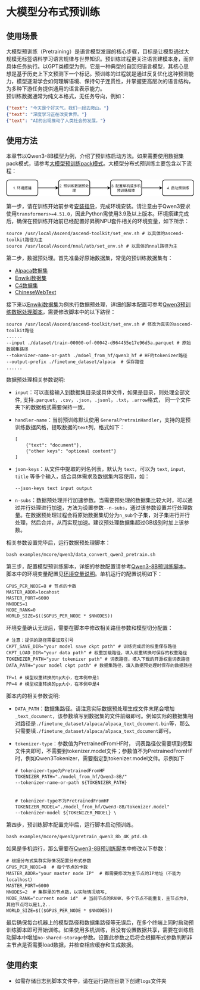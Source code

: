 # 大模型分布式预训练

## 使用场景

大模型预训练（Pretraining）是语言模型发展的核心步骤，目标是让模型通过大规模无标签语料学习语言规律与世界知识。预训练过程更关注语言建模本身，而非具体任务执行。以GPT类模型为例，它是一种典型的自回归语言模型，其核心思想是基于历史上下文预测下一个标记。预训练的过程就是通过反复优化这种预测能力，模型逐渐学会如何理解语境、保持句子连贯性，并掌握更高层次的语言结构，为多种下游任务提供通用的语言表示能力。  
预训练数据通常为纯文本格式，无任务导向，例如：

```json
{"text": "今天是个好天气，我们一起去爬山。"}
{"text": "深度学习正在改变世界。"}
{"text": "AI的出现推动了人类社会的发展。"}
```

## 使用方法

本章节以Qwen3-8B模型为例，介绍了预训练启动方法。如果需要使用数据集pack模式，请参考[大模型预训练pack模式](./pretrain_eod.md)。大模型分布式预训练主要包含以下流程：  

![预训练流程图](../../../../sources/images/pretrain/process_of_pretraining.png)

第一步，请在训练开始前参考[安装指导](../../install_guide.md)，完成环境安装。请注意由于Qwen3要求使用`transformers>=4.51.0`，因此Python需使用3.9及以上版本。环境搭建完成后，确保在预训练开始前已经配置好昇腾NPU套件相关的环境变量，如下所示：

```shell
source /usr/local/Ascend/ascend-toolkit/set_env.sh # 以具体的ascend-toolkit路径为主
source /usr/local/Ascend/nnal/atb/set_env.sh # 以具体的nnal路径为主
```

第二步，数据预处理。首先准备好原始数据集，常见的预训练数据集有：
- [Alpaca数据集](https://huggingface.co/datasets/tatsu-lab/alpaca)
- [Enwiki数据集](https://huggingface.co/datasets/lsb/enwiki20230101)
- [C4数据集](https://huggingface.co/datasets/allenai/c4)
- [ChineseWebText](https://huggingface.co/datasets/CASIA-LM/ChineseWebText)

接下来以[Enwiki数据集](https://huggingface.co/datasets/lsb/enwiki20230101)为例执行数据预处理，详细的脚本配置可参考[Qwen3预训练数据处理脚本](../../../../examples/mcore/qwen3/data_convert_qwen3_pretrain.sh)，需要修改脚本中的以下路径：

```shell
source /usr/local/Ascend/ascend-toolkit/set_env.sh # 修改为真实的ascend-toolkit路径
......
--input ./dataset/train-00000-of-00042-d964455e17e96d5a.parquet # 原始数据集路径 
--tokenizer-name-or-path ./mdoel_from_hf/qwen3_hf # HF的tokenizer路径
--output-prefix ./finetune_dataset/alpaca  # 保存路径
......
```

数据预处理相关参数说明:

- `input`：可以直接输入到数据集目录或具体文件，如果是目录，则处理全部文件, 支持`.parquet`，`.csv`，`.json`，`.jsonl`，`.txt`，`.arrow`格式， 同一个文件夹下的数据格式需要保持一致。
- `handler-name`：当前预训练默认使用 `GeneralPretrainHandler`，支持的是预训练数据风格，提取数据的`text`列，格式如下：

    ```shell
    [
        {"text": "document"},
        {"other keys": "optional content"}
    ]
    ```
- `json-keys`：从文件中提取的列名列表，默认为 `text`，可以为 `text`, `input`, `title` 等多个输入，结合具体需求及数据集内容使用，如：

    ```shell
    --json-keys text input output
    ```
- `n-subs`：数据预处理并行加速参数。当需要预处理的数据集比较大时，可以通过并行处理进行加速，方法为设置参数`--n-subs`，通过该参数设置并行处理数量。在数据预处理过程会将原始数据集切分为`n_sub`个子集，对子集进行并行处理，然后合并，从而实现加速。建议预处理数据集超过GB级别时加上该参数。

相关参数设置完毕后，运行数据预处理脚本：

```shell
bash examples/mcore/qwen3/data_convert_qwen3_pretrain.sh
```

第三步，配置模型预训练脚本，详细的参数配置请参考[Qwen3-8B预训练脚本](../../../../examples/mcore/qwen3/pretrain_qwen3_8b_4K_ptd.sh)。脚本中的环境变量配置见[环境变量说明](../../features/environment_variable.md)。单机运行的配置说明如下：

```shell
GPUS_PER_NODE=8 # 节点的卡数
MASTER_ADDR=locahost
MASTER_PORT=6000
NNODES=1  
NODE_RANK=0  
WORLD_SIZE=$(($GPUS_PER_NODE * $NNODES))
```

环境变量确认无误后，需要在脚本中修改相关路径参数和模型切分配置：

```shell
# 注意：提供的路径需要加双引号
CKPT_SAVE_DIR="your model save ckpt path" # 训练完成后的权重保存路径
CKPT_LOAD_DIR="your data path" # 权重加载路径，填入权重转换时保存的权重路径
TOKENIZER_PATH="your tokenizer path" # 词表路径，填入下载的开源权重词表路径
DATA_PATH="your model ckpt path" # 数据集路径，填入数据预处理时保存的数据路径

TP=1 # 模型权重转换的tp大小，在本例中是1
PP=4 # 模型权重转换的pp大小，在本例中是4
```

脚本内的相关参数说明:

- `DATA_PATH`：数据集路径。请注意实际数据预处理生成文件末尾会增加`_text_document`，该参数填写到数据集的文件前缀即可。例如实际的数据集相对路径是`./finetune_dataset/alpaca/alpaca_text_document.bin`等，那么只需要填`./finetune_dataset/alpaca/alpaca_text_document`即可。
- `tokenizer-type`：参数值为PretrainedFromHF时， 词表路径仅需要填到模型文件夹即可，不需要到tokenizer.model文件；参数值不为PretrainedFromHF时，例如Qwen3Tokenizer，需要指定到tokenizer.model文件。示例如下

    ```shell 
    # tokenizer-type为PretrainedFromHF
    TOKENIZER_PATH="./model_from_hf/Qwen3-8B/"
    --tokenizer-name-or-path ${TOKENIZER_PATH}

    
    # tokenizer-type不为PretrainedFromHF
    TOKENIZER_MODEL="./model_from_hf/Qwen3-8B/tokenizer.model"
    --tokenizer-model ${TOKENIZER_MODEL} \
    ```

第四步，预训练脚本配置完毕后，运行脚本启动预训练。

```shell
bash examples/mcore/qwen3/pretrain_qwen3_8b_4K_ptd.sh
```

如果是多机运行，那么需要在[Qwen3-8B预训练脚本](../../../../examples/mcore/qwen3/pretrain_qwen3_8b_4K_ptd.sh)中修改以下参数：

```shell
# 根据分布式集群实际情况配置分布式参数
GPUS_PER_NODE=8  # 每个节点的卡数
MASTER_ADDR="your master node IP"  # 都需要修改为主节点的IP地址（不能为localhost）
MASTER_PORT=6000
NNODES=2  # 集群里的节点数，以实际情况填写,
NODE_RANK="current node id"  # 当前节点的RANK，多个节点不能重复，主节点为0, 其他节点可以是1,2..
WORLD_SIZE=$(($GPUS_PER_NODE * $NNODES))
```

最后确保每台机器上的模型路径和数据集路径等无误后，在多个终端上同时启动预训练脚本即可开始训练。如果使用多机训练，且没有设置数据共享，需要在训练启动脚本中增加`no-shared-storage`参数。设置此参数之后将会根据布式参数判断非主节点是否需要load数据，并检查相应缓存和生成数据。

## 使用约束

- 如需存储日志到脚本文件中，请在运行路径目录下创建`logs`文件夹